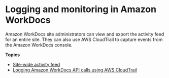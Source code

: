 # Logging and monitoring in Amazon WorkDocs<a name="monitoring"></a>

Amazon WorkDocs site administrators can view and export the activity feed for an entire site\. They can also use AWS CloudTrail to capture events from the Amazon WorkDocs console\.

**Topics**
+ [Site\-wide activity feed](site-activity.md)
+ [Logging Amazon WorkDocs API calls using AWS CloudTrail](cloudtrail_logging.md)